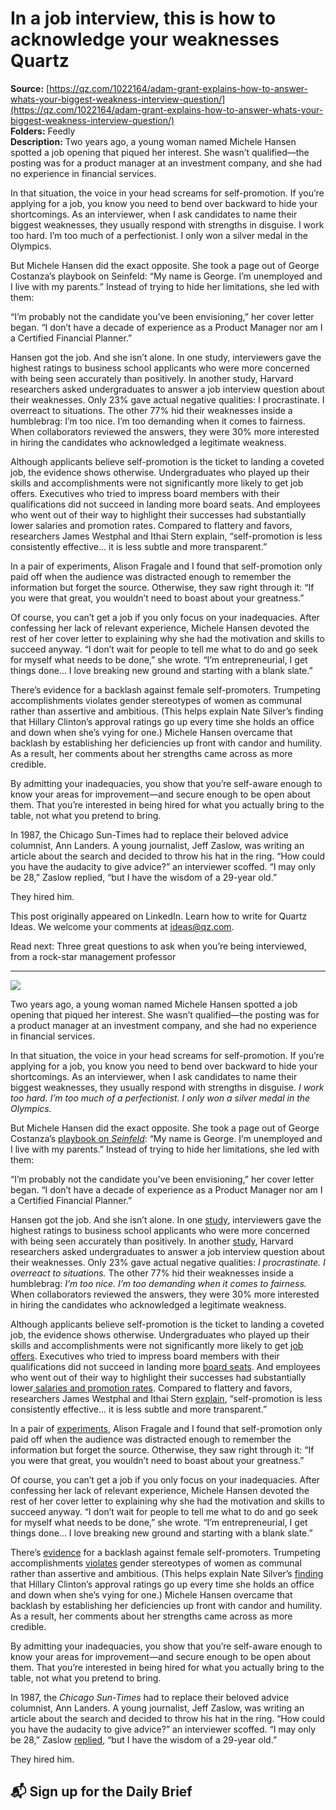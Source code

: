 # In a job interview, this is how to acknowledge your weaknesses Quartz

**Source:** [https://qz.com/1022164/adam-grant-explains-how-to-answer-whats-your-biggest-weakness-interview-question/](https://qz.com/1022164/adam-grant-explains-how-to-answer-whats-your-biggest-weakness-interview-question/)  
**Folders:** Feedly  
**Description:** Two years ago, a young woman named Michele Hansen spotted a job opening that piqued her interest. She wasn’t qualified—the posting was for a product manager at an investment company, and she had no experience in financial services.

In that situation, the voice in your head screams for self-promotion. If you’re applying for a job, you know you need to bend over backward to hide your shortcomings. As an interviewer, when I ask candidates to name their biggest weaknesses, they usually respond with strengths in disguise. I work too hard. I’m too much of a perfectionist. I only won a silver medal in the Olympics.

But Michele Hansen did the exact opposite. She took a page out of George Costanza’s playbook on Seinfeld: “My name is George. I’m unemployed and I live with my parents.” Instead of trying to hide her limitations, she led with them:

“I’m probably not the candidate you’ve been envisioning,” her cover letter began. “I don’t have a decade of experience as a Product Manager nor am I a Certified Financial Planner.”

Hansen got the job. And she isn’t alone. In one study, interviewers gave the highest ratings to business school applicants who were more concerned with being seen accurately than positively. In another study, Harvard researchers asked undergraduates to answer a job interview question about their weaknesses. Only 23% gave actual negative qualities: I procrastinate. I overreact to situations. The other 77% hid their weaknesses inside a humblebrag: I’m too nice. I’m too demanding when it comes to fairness. When collaborators reviewed the answers, they were 30% more interested in hiring the candidates who acknowledged a legitimate weakness.

Although applicants believe self-promotion is the ticket to landing a coveted job, the evidence shows otherwise. Undergraduates who played up their skills and accomplishments were not significantly more likely to get job offers. Executives who tried to impress board members with their qualifications did not succeed in landing more board seats. And employees who went out of their way to highlight their successes had substantially lower salaries and promotion rates. Compared to flattery and favors, researchers James Westphal and Ithai Stern explain, “self-promotion is less consistently effective… it is less subtle and more transparent.”

In a pair of experiments, Alison Fragale and I found that self-promotion only paid off when the audience was distracted enough to remember the information but forget the source. Otherwise, they saw right through it: “If you were that great, you wouldn’t need to boast about your greatness.”

Of course, you can’t get a job if you only focus on your inadequacies. After confessing her lack of relevant experience, Michele Hansen devoted the rest of her cover letter to explaining why she had the motivation and skills to succeed anyway. “I don’t wait for people to tell me what to do and go seek for myself what needs to be done,” she wrote. “I’m entrepreneurial, I get things done… I love breaking new ground and starting with a blank slate.”

There’s evidence for a backlash against female self-promoters. Trumpeting accomplishments violates gender stereotypes of women as communal rather than assertive and ambitious. (This helps explain Nate Silver’s finding that Hillary Clinton’s approval ratings go up every time she holds an office and down when she’s vying for one.) Michele Hansen overcame that backlash by establishing her deficiencies up front with candor and humility. As a result, her comments about her strengths came across as more credible.

By admitting your inadequacies, you show that you’re self-aware enough to know your areas for improvement—and secure enough to be open about them. That you’re interested in being hired for what you actually bring to the table, not what you pretend to bring.

In 1987, the Chicago Sun-Times had to replace their beloved advice columnist, Ann Landers. A young journalist, Jeff Zaslow, was writing an article about the search and decided to throw his hat in the ring. “How could you have the audacity to give advice?” an interviewer scoffed. “I may only be 28,” Zaslow replied, “but I have the wisdom of a 29-year old.”

They hired him.

This post originally appeared on LinkedIn. Learn how to write for Quartz Ideas. We welcome your comments at ideas@qz.com.

Read next: Three great questions to ask when you’re being interviewed, from a rock-star management professor

---

<div><div><div><picture><img src="https://qz.com/cdn-cgi/image/width=1024%2Cquality=85%2Cformat=auto/https://assets.qz.com/media/121aa8b2198e63a9151a9c682d76235a.jpg"></picture></div><p>Two years ago, a young woman named Michele Hansen spotted a job opening that piqued her interest. She wasn’t qualified—the posting was for a product manager at an investment company, and she had no experience in financial services.</p></div><div><p>In that situation, the voice in your head screams for self-promotion. If you’re applying for a job, you know you need to bend over backward to hide your shortcomings. As an interviewer, when I ask candidates to name their biggest weaknesses, they usually respond with strengths in disguise. <em>I work too hard. I’m too much of a perfectionist. I only won a silver medal in the Olympics.</em></p></div><div><p>But Michele Hansen did the exact opposite. She took a page out of George Costanza’s <a href="https://www.youtube.com/watch?v=cKUvKE3bQlY">playbook on <em>Seinfeld</em></a>: “My name is George. I’m unemployed and I live with my parents.” Instead of trying to hide her limitations, she led with them:</p></div><div><p>“I’m probably not the candidate you’ve been envisioning,” her cover letter began. “I don’t have a decade of experience as a Product Manager nor am I a Certified Financial Planner.”</p></div><div><p>Hansen got the job. And she isn’t alone. In one <a href="http://amj.aom.org/content/55/2/360.short">study</a>, interviewers gave the highest ratings to business school applicants who were more concerned with being seen accurately than positively. In another <a href="http://papers.ssrn.com/sol3/papers.cfm?abstract_id=2597626">study</a>, Harvard researchers asked undergraduates to answer a job interview question about their weaknesses. Only 23% gave actual negative qualities: <em>I procrastinate. I overreact to situations. </em>The other 77% hid their weaknesses inside a humblebrag: <em>I’m too nice. I’m too demanding when it comes to fairness. </em>When collaborators reviewed the answers, they were 30% more interested in hiring the candidates who acknowledged a legitimate weakness.</p></div><div><p>Although applicants believe self-promotion is the ticket to landing a coveted job, the evidence shows otherwise. Undergraduates who played up their skills and accomplishments were not significantly more likely to get <a href="http://psycnet.apa.org/journals/apl/89/4/622/">job offers</a>. Executives who tried to impress board members with their qualifications did not succeed in landing more <a href="http://amj.aom.org/content/50/2/267.short">board seats</a>. And employees who went out of their way to highlight their successes had substantially lower<a href="http://jom.sagepub.com/content/20/1/43.short"> salaries and promotion rates</a>. Compared to flattery and favors, researchers James Westphal and Ithai Stern <a href="http://amj.aom.org/content/50/2/267.short">explain</a>, “self-promotion is less consistently effective… it is less subtle and more transparent.”</p></div><div><p>In a pair of <a href="http://www.sciencedirect.com/science/article/pii/S002210311400198X">experiments</a>, Alison Fragale and I found that self-promotion only paid off when the audience was distracted enough to remember the information but forget the source. Otherwise, they saw right through it: “If you were that great, you wouldn’t need to boast about your greatness.”</p></div><div><p>Of course, you can’t get a job if you only focus on your inadequacies. After confessing her lack of relevant experience, Michele Hansen devoted the rest of her cover letter to explaining why she had the motivation and skills to succeed anyway. “I don’t wait for people to tell me what to do and go seek for myself what needs to be done,” she wrote. “I’m entrepreneurial, I get things done… I love breaking new ground and starting with a blank slate.”</p></div><div><p>There’s <a href="http://psycnet.apa.org/journals/psp/74/3/629/">evidence</a> for a backlash against female self-promoters. Trumpeting accomplishments <a href="http://psycnet.apa.org/journals/psp/74/3/629/">violates</a> gender stereotypes of women as communal rather than assertive and ambitious. (This helps explain Nate Silver’s <a href="http://www.huffingtonpost.com/anna-kegler/hillary-clinton-and-the-opposite-of-imposter-syndrome_b_9553190.html">finding</a> that Hillary Clinton’s approval ratings go up every time she holds an office and down when she’s vying for one.) Michele Hansen overcame that backlash by establishing her deficiencies up front with candor and humility. As a result, her comments about her strengths came across as more credible.</p></div><div><p>By admitting your inadequacies, you show that you’re self-aware enough to know your areas for improvement—and secure enough to be open about them. That you’re interested in being hired for what you actually bring to the table, not what you pretend to bring.</p></div><div><p>In 1987, the <em>Chicago Sun-Times</em> had to replace their beloved advice columnist, Ann Landers. A young journalist, Jeff Zaslow, was writing an article about the search and decided to throw his hat in the ring. “How could you have the audacity to give advice?” an interviewer scoffed. “I may only be 28,” Zaslow <a href="https://www.linkedin.com/pulse/mentor-who-shaped-me-he-never-gave-his-last-lecture-adam-grant">replied</a>, “but I have the wisdom of a 29-year old.”</p></div><div><p>They hired him.</p></div><div><h2>📬 Sign up for the Daily Brief</h2></div></div>